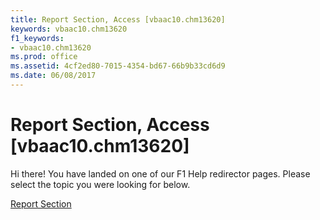 ```yaml
---
title: Report Section, Access [vbaac10.chm13620]
keywords: vbaac10.chm13620
f1_keywords:
- vbaac10.chm13620
ms.prod: office
ms.assetid: 4cf2ed80-7015-4354-bd67-66b9b33cd6d9
ms.date: 06/08/2017
---
```



# Report Section, Access [vbaac10.chm13620]

Hi there! You have landed on one of our F1 Help redirector pages. Please select the topic you were looking for below.

[Report Section](http://msdn.microsoft.com/library/c2d7af76-d981-96ca-4439-5dc277555c98%28Office.15%29.aspx)

